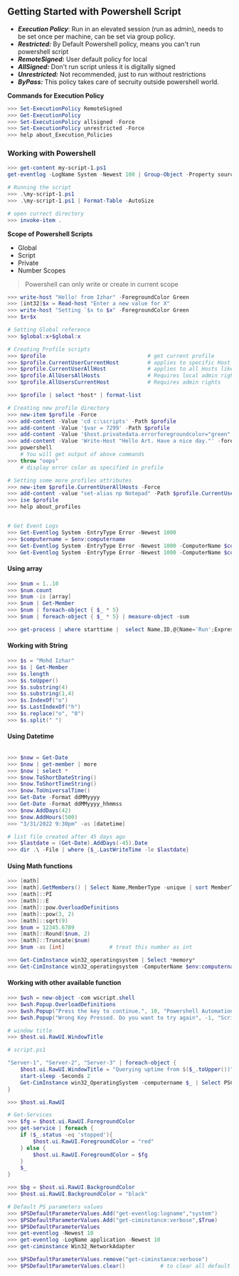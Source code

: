 ## Getting Started with Powershell Script

- ***Execution Policy***: Run in an elevated session (run as admin), needs to be set once per machine, can be set via group policy.
- ***Restricted:*** By Default Powershell policy, means you can't run powershell script
- ***RemoteSigned:*** User default policy for local
- ***AllSigned:*** Don't run script unless it is digitally signed
- ***Unrestricted:*** Not recommended, just to run without restrictions
- ***ByPass:*** This policy takes care of secruity outside powershell world.

**Commands for Execution Policy** 
```powershell
>>> Set-ExecutionPolicy RemoteSigned
>>> Get-ExecutionPolicy
>>> Set-ExecutionPolicy allsigned -Force
>>> Set-ExecutionPolicy unrestricted -Force
>>> help about_Execution_Policies
```

### Working with Powershell
```powershell
>>> get-content my-script-1.ps1
get-eventlog -LogName System -Newest 100 | Group-Object -Property source -NoElement | Sort-Object -Property count,Name -Descending

# Running the script
>>> .\my-script-1.ps1
>>> .\my-script-1.ps1 | Format-Table -AutoSize

# open currect directory
>>> invoke-item .
```

**Scope of Powershell Scripts**
- Global
- Script
- Private
- Number Scopes

> Powershell can only write or create in current scope

```powershell
>>> write-host "Hello! from Izhar" -ForegroundColor Green
>>> [int32]$x = Read-host "Enter a new value for X"
>>> write-host "Setting `$x to $x" -ForegroundColor Green
>>> $x+$x

# Setting Global reference
>>> $global:x+$global:x

# Creating Profile scripts
>>> $profile                                # get current profile
>>> $profile.CurrentUserCurrentHost         # applies to specific Host
>>> $profile.CurrentUserAllHost             # applies to all Hosts like (console, ISE, VSCode and other hosted by powershell)
>>> $profile.AllUsersAllHosts               # Requires local admin rights to create or modify
>>> $profile.AllUsersCurrentHost            # Requires admin rights

>>> $profile | select *host* | format-list

# Creating new profile directory
>>> new-item $profile -Force
>>> add-content -Value 'cd c:\scripts' -Path $profile
>>> add-content -Value '$var = 7299' -Path $profile
>>> add-content -Value '$host.privatedata.errorforegroundcolor="green"' -Path $profile
>>> add-content -Value 'Write-Host "Hello Art. Have a nice day."' -foregroundcolor magenta- -Path $profile
>>> powershell
    # You will get output of above commands
>>> throw "oops"
    # display error color as specified in profile

# Setting some more profiles attributes
>>> new-item $profile.CurrentUserAllHosts -Force
>>> add-content -value "set-alias np Notepad" -Path $profile.CurrentUserAllHosts
>>> ise $profile
>>> help about_profiles


# Get Event Logs
>>> Get-Eventlog System -EntryType Error -Newest 1000
>>> $computername = $env:computername
>>> Get-Eventlog System -EntryType Error -Newest 1000 -ComputerName $computername
>>> Get-Eventlog System -EntryType Error -Newest 1000 -ComputerName $computername | Group -Property Source -NoElement
```


#### Using array
```powershell
>>> $num = 1..10
>>> $num.count
>>> $num -is [array]
>>> $num | Get-Member
>>> $num | foreach-object { $_ * 5}
>>> $num | foreach-object { $_ * 5} | measure-object -sum

>>> get-process | where starttime |  select Name,ID,@{Name='Run';Expression={(Get-Date)-$_.starttime}} | sort Run -Descending | Select -first 5
```

#### Working with String 
```powershell
>>> $s = "Mohd Izhar"
>>> $s | Get-Member
>>> $s.length
>>> $s.toUpper()
>>> $s.substring(4)
>>> $s.substring(1,4)
>>> $s.IndexOf("o")
>>> $s.LastIndexOf("h")
>>> $s.replace("o", "0")
>>> $s.split(" ")
```

#### Using Datetime
```powershell

>>> $now = Get-Date
>>> $now | get-member | more
>>> $now | select *
>>> $now.ToShortDateString()
>>> $now.ToShortTimeString()
>>> $now.ToUniversalTime()
>>> Get-Date -Format ddMMyyyy
>>> Get-Date -Format ddMMyyyy_hhmmss
>>> $now.AddDays(42)
>>> $now.AddHours(500)
>>> "3/31/2022 9:30pm" -as [datetime]

# list file created after 45 days ago
>>> $lastdate = (Get-Date).AddDays(-45).Date
>>> dir .\ -File | where {$_.LastWriteTime -le $lastdate}
```

#### Using Math functions
```powershell
>>> [math]
>>> [math].GetMembers() | Select Name,MemberType -unique | sort MemberType,Name | more
>>> [math]::PI
>>> [math]::E
>>> [math]::pow.OverloadDefinitions
>>> [math]::pow(3, 2)
>>> [math]::sqrt(9)
>>> $num = 12345.6789
>>> [math]::Round($num, 2)
>>> [math]::Truncate($num)
>>> $num -as [int]              # treat this number as int

>>> Get-CimInstance win32_operatingsystem | Select *memory*
>>> Get-CimInstance win32_operatingsystem -ComputerName $env:computername | Select PSComputername,@{Name="TotalMemGB";Expression={$_.totalvisiblememorysize/1MB -as [int]}}, @{Name="FreeMemGB";Expression={ [math]::Round(($_.freephysicalmemory/1Mb),4)}}, @{Name="PctFreeMem";Expression = { [math]::Round(($_.freephysicalmemory/$_.totalvisiblememorysize)*100, 2)}}

```

#### Working with other available function
```powershell
>>> $wsh = new-object -com wscript.shell
>>> $wsh.Popup.OverloadDefinitions
>>> $wsh.Popup("Press the key to continue.", 10, "Powershell Automation", 0+64) 
>>> $wsh.Popup("Wrong Key Pressed. Do you want to try again", -1, "Script Error", 4+32)

# window title
>>> $host.ui.RawUI.WindowTitle

# script.ps1

"Server-1", "Server-2", "Server-3" | foreach-object {
    $host.ui.RawUI.WindowTitle = "Querying uptime from $($_.toUpper())"
    start-sleep -Seconds 2
    Get-CimInstance win32_OperatingSystem -computername $_ | Select PSComputername, LastBootUpTime, @{Name="Uptime";Expression={(Get-Date) - $_.LastBootUpTime }}
}

>>> $host.ui.RawUI

# Get-Services
>>> $fg = $host.ui.RawUI.ForegroundColor
>>> get-service | foreach {
    if ($_.status -eq 'stopped'){
        $host.ui.RawUI.ForegroundColor = "red"
    } else {
        $host.ui.RawUI.ForegroundColor = $fg
    }
    $_
}

>>> $bg = $host.ui.RawUI.BackgroundColor
>>> $host.ui.RawUI.BackgroundColor = "black"

# Default PS parameters values
>>> $PSDefaultParameterValues.Add("get-eventlog:logname","system")
>>> $PSDefaultParameterValues.Add("get-ciminstance:verbose",$True)
>>> $PSDefaultParameterValues
>>> get-eventlog -Newest 10
>>> get-eventlog -LogName application -Newest 10
>>> get-ciminstance Win32_NetworkAdapter

>>> $PSDefaultParameterValues.remove("get-ciminstance:verbose")
>>> $PSDefaultParameterValues.clear()           # to clear all default values
```
